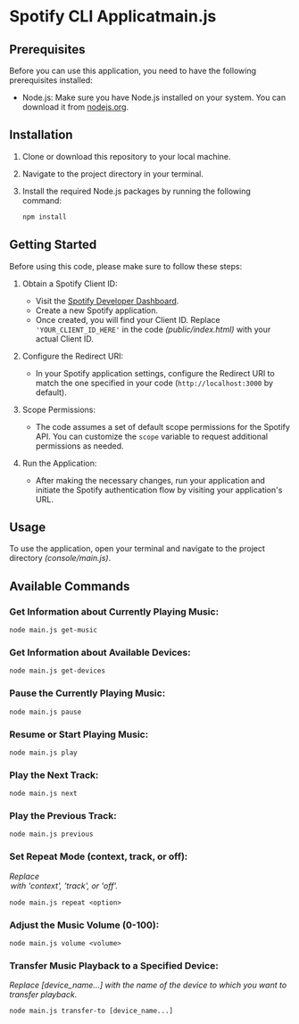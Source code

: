# Spotify CLI Applicatmain.js

## Prerequisites

Before you can use this application, you need to have the following prerequisites installed:

- Node.js: Make sure you have Node.js installed on your system. You can download it from [nodejs.org](https://nodejs.org/).

## Installation

1. Clone or download this repository to your local machine.

2. Navigate to the project directory in your terminal.

3. Install the required Node.js packages by running the following command:

   ```bash
   npm install

## Getting Started

Before using this code, please make sure to follow these steps:

1. Obtain a Spotify Client ID:
   - Visit the [Spotify Developer Dashboard](https://developer.spotify.com/dashboard/applications).
   - Create a new Spotify application.
   - Once created, you will find your Client ID. Replace `'YOUR_CLIENT_ID_HERE'` in the code *(public/index.html)* with your actual Client ID.

2. Configure the Redirect URI:
   - In your Spotify application settings, configure the Redirect URI to match the one specified in your code (`http://localhost:3000` by default).

3. Scope Permissions:
   - The code assumes a set of default scope permissions for the Spotify API. You can customize the `scope` variable to request additional permissions as needed.

4. Run the Application:
   - After making the necessary changes, run your application and initiate the Spotify authentication flow by visiting your application's URL.

## Usage

To use the application, open your terminal and navigate to the project directory *(console/main.js)*.

## Available Commands

### Get Information about Currently Playing Music:

``node main.js get-music``

### Get Information about Available Devices:

``node main.js get-devices``

### Pause the Currently Playing Music:

``node main.js pause``

### Resume or Start Playing Music:

``node main.js play``

### Play the Next Track:

``node main.js next``

### Play the Previous Track:

``node main.js previous``

### Set Repeat Mode (context, track, or off):
*Replace <option> with 'context', 'track', or 'off'.*

``node main.js repeat <option>``

### Adjust the Music Volume (0-100):

``node main.js volume <volume>``

### Transfer Music Playback to a Specified Device:
*Replace [device_name...] with the name of the device to which you want to transfer playback.*

``node main.js transfer-to [device_name...]``

